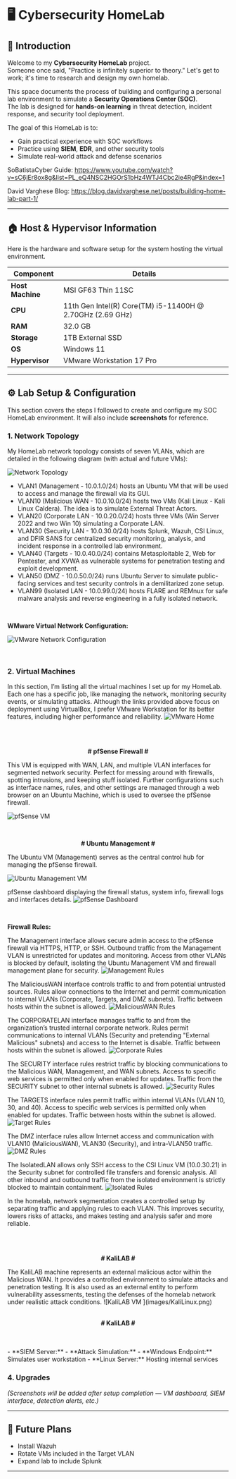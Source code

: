 # 🖥️ Cybersecurity HomeLab

## 👋 Introduction
Welcome to my **Cybersecurity HomeLab** project.  
Someone once said, "Practice is infinitely superior to theory." Let's get to work; it's time to research and design my own homelab.

This space documents the process of building and configuring a personal lab environment to simulate a **Security Operations Center (SOC)**.  
The lab is designed for **hands-on learning** in threat detection, incident response, and security tool deployment.

The goal of this HomeLab is to:
- Gain practical experience with SOC workflows
- Practice using **SIEM**, **EDR**, and other security tools
- Simulate real-world attack and defense scenarios

SoBatistaCyber Guide: https://www.youtube.com/watch?v=sC6jEr8ox8g&list=PL_eQ4NSC2HGOrS1bHz4WTJ4Cbc2ie4RgP&index=1

David Varghese Blog: https://blog.davidvarghese.net/posts/building-home-lab-part-1/

---

## 🏠 Host & Hypervisor Information
Here is the hardware and software setup for the system hosting the virtual environment.

| Component         | Details |
|-------------------|---------|
| **Host Machine**  | MSI GF63 Thin 11SC |
| **CPU**           | 11th Gen Intel(R) Core(TM) i5-11400H @ 2.70GHz (2.69 GHz) |
| **RAM**           | 32.0 GB |
| **Storage**       | 1TB External SSD |
| **OS**            | Windows 11 |
| **Hypervisor**    | VMware Workstation 17 Pro |

---

## ⚙️ Lab Setup & Configuration
This section covers the steps I followed to create and configure my SOC HomeLab environment. It will also include **screenshots** for reference.


### **1. Network Topology**
My HomeLab network topology consists of seven VLANs, which are detailed in the following diagram (with actual and future VMs):

![Network Topology](images/HomeLAB.png)

- VLAN1 (Management - 10.0.1.0/24) hosts an Ubuntu VM that will be used to access and manage the firewall via its GUI.
- VLAN10 (Malicious WAN - 10.0.10.0/24) hosts two VMs (Kali Linux - Kali Linux Caldera). The idea is to simulate External Threat Actors.
- VLAN20 (Corporate LAN - 10.0.20.0/24) hosts three VMs (Win Server 2022 and two Win 10) simulating a Corporate LAN.
- VLAN30 (Security LAN - 10.0.30.0/24) hosts Splunk, Wazuh, CSI Linux, and DFIR SANS for centralized security monitoring, analysis, and incident response in a controlled lab environment.
- VLAN40 (Targets - 10.0.40.0/24) contains Metasploitable 2, Web for Pentester, and XVWA as vulnerable systems for penetration testing and exploit development.
- VLAN50 (DMZ - 10.0.50.0/24)  runs Ubuntu Server to simulate public-facing services and test security controls in a demilitarized zone setup.
- VLAN99 (Isolated LAN - 10.0.99.0/24) hosts FLARE and REMnux for safe malware analysis and reverse engineering in a fully isolated network.
<br>
  
**WMware Virtual Network Configuration:**

![VMware Network Configuration ](images/VirtualNetworkEditor.png)

<br>

### **2. Virtual Machines**
In this section, I’m listing all the virtual machines I set up for my HomeLab. Each one has a specific job, like managing the network, monitoring security events, or simulating attacks. Although the links provided above focus on deployment using VirtualBox, I prefer VMware Workstation for its better features, including higher performance and reliability.
![VMware Home ](images/HomeLabVMs.png)

<br>
<br>
<p align="center"><b># pfSense Firewall #</b></p>
This VM is equipped with WAN, LAN, and multiple VLAN interfaces for segmented network security. Perfect for messing around with firewalls, spotting intrusions, and keeping stuff isolated. Further configurations such as interface names, rules, and other settings are managed through a web browser on an Ubuntu Machine, which is used to oversee the pfSense firewall.

![pfSense VM ](images/PfSenseFirewall.png)

<br>
<p align="center"><b># Ubuntu Management #</b></p>
The Ubuntu VM (Management) serves as the central control hub for managing the pfSense firewall.

![Ubuntu Management VM ](images/UbuntuManagement0.png)

pfSense dashboard displaying the firewall status, system info, firewall logs and interfaces details.
![pfSense Dashboard ](images/UbuntuManagement.png)

<br>

**Firewall Rules:**  
 
The Management interface allows secure admin access to the pfSense firewall via HTTPS, HTTP, or SSH. Outbound traffic from the Management VLAN is unrestricted for updates and monitoring. Access from other VLANs is blocked by default, isolating the Ubuntu Management VM and firewall management plane for security.
![Management Rules ](images/ManagementRules.png)

The MaliciousWAN interface controls traffic to and from potential untrusted sources. Rules allow connections to the Internet and permit communication to internal VLANs (Corporate, Targets, and DMZ subnets). Traffic between hosts within the subnet is allowed.
![MaliciousWAN Rules ](images/MaliciousWanRule.png)

The CORPORATELAN interface manages traffic to and from the organization’s trusted internal corporate network. Rules permit communications to internal VLANs (Security and pretending "External Malicious" subnets) and access to the Internet is disable. Traffic between hosts within the subnet is allowed.
![Corporate Rules ](images/CorporateRules.png)

The SECURITY interface rules restrict traffic by blocking communications to the Malicious WAN, Management, and WAN subnets. Access to specific web services is permitted only when enabled for updates. Traffic from the SECURITY subnet to other internal subnets is allowed.
![Security Rules ](images/SecurityRules.png)

The TARGETS interface rules permit traffic within internal VLANs (VLAN 10, 30, and 40). Access to specific web services is permitted only when enabled for updates. Traffic between hosts within the subnet is allowed.
![Target Rules ](images/TargetRules.png)

The DMZ interface rules allow Internet access and communication with VLAN10 (MaliciousWAN), VLAN30 (Security), and intra-VLAN50 traffic.
![DMZ Rules ](images/DMZRules.png)

The IsolatedLAN allows only SSH access to the CSI Linux VM (10.0.30.21) in the Security subnet for controlled file transfers and forensic analysis. All other inbound and outbound traffic from the isolated environment is strictly blocked to maintain containment.
![Isolated Rules ](images/IsolatedRules.png)

In the homelab, network segmentation creates a controlled setup by separating traffic and applying rules to each VLAN. This improves security, lowers risks of attacks, and makes testing and analysis safer and more reliable.

<br>
<br>
<p align="center"><b># KaliLAB #</b></p>
The KaliLAB machine represents an external malicious actor within the Malicious WAN. It provides a controlled environment to simulate attacks and penetration testing. It is also used as an external entity to perform vulnerability assessments, testing the defenses of the homelab network under realistic attack conditions.
![KaliLAB VM ](images/KaliLinux.png)

<br>
<br>
<p align="center"><b># KaliLAB #</b></p>









<br>
<br>
- **SIEM Server:** 
- **Attack Simulation:** 
- **Windows Endpoint:** Simulates user workstation
- **Linux Server:** Hosting internal services


### **4. Upgrades**
*(Screenshots will be added after setup completion — VM dashboard, SIEM interface, detection alerts, etc.)*

---

## 📜 Future Plans
- Install Wazuh
- Rotate VMs included in the Target VLAN
- Expand lab to include Splunk

---

